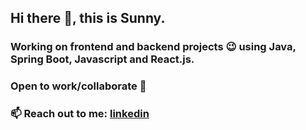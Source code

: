 ## Hi there 👋, this is Sunny.
### Working on frontend and backend projects 😉 using Java, Spring Boot, Javascript and React.js.
### Open to work/collaborate 👯
### 📫 Reach out to me: [linkedin](https://www.linkedin.com/in/sunnymnnit/)

<!--
**sunnymnnit/sunnymnnit** is a ✨ _special_ ✨ repository because its `README.md` (this file) appears on your GitHub profile.

Here are some ideas to get you started:

- 🔭 I’m currently working on ...
- 🌱 I’m currently learning ...
- 👯 I’m looking to collaborate on ...
- 🤔 I’m looking for help with ...
- 💬 Ask me about ...
- 📫 How to reach me: ...
- 😄 Pronouns: ...
- ⚡ Fun fact: ...
-->

